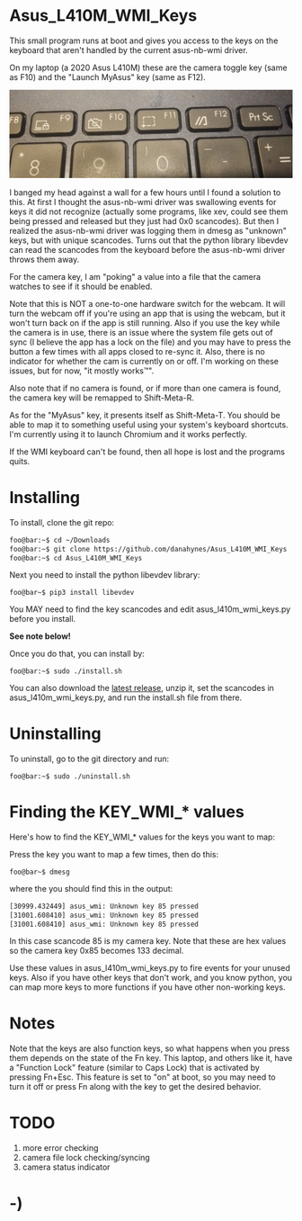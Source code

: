 <!----------------------------------------------------------------------------->
<!-- Filename: README.md                                       /          \  -->
<!-- Project : Asus_L410M_WMI_Keys                            |     ()     | -->
<!-- Date    : 02/17/2019                                     |            | -->
<!-- Author  : Dana Hynes                                     |   \____/   | -->
<!-- License : WTFPLv2                                         \          /  -->
<!----------------------------------------------------------------------------->

# Asus_L410M_WMI_Keys

This small program runs at boot and gives you access to the keys on the keyboard that aren't handled by the current asus-nb-wmi driver.

On my laptop (a 2020 Asus L410M) these are the camera toggle key (same as F10) and the "Launch MyAsus" key (same as F12).

![](keys.jpg)

I banged my head against a wall for a few hours until I found a solution to this. At first I thought the asus-nb-wmi driver was swallowing events for keys it did not recognize (actually some programs, like xev, could see them being pressed and released but they just had 0x0 scancodes). But then I realized the asus-nb-wmi driver was logging them in dmesg as "unknown" keys, but with unique scancodes. Turns out that the python library libevdev can read the scancodes from the keyboard before the asus-nb-wmi driver throws them away.

For the camera key, I am "poking" a value into a file that the camera watches to see if it should be enabled.

Note that this is NOT a one-to-one hardware switch for the webcam. It will turn the webcam off if you're using an app that is using the webcam, but it won't turn back on if the app is still running. Also if you use the key while the camera is in use, there is an issue where the system file gets out of sync (I believe the app has a lock on the file) and you may have to press the button a few times with all apps closed to re-sync it. Also, there is no indicator for whether the cam is currently on or off. I'm working on these issues, but for now, "it mostly works™".

Also note that if no camera is found, or if more than one camera is found, the camera key will be remapped to Shift-Meta-R.

As for the "MyAsus" key, it presents itself as Shift-Meta-T. You should be able to map it to something useful using your system's keyboard shortcuts. I'm currently using it to launch Chromium and it works perfectly.

If the WMI keyboard can't be found, then all hope is lost and the programs quits.

# Installing

To install, clone the git repo:
```
foo@bar:~$ cd ~/Downloads
foo@bar:~$ git clone https://github.com/danahynes/Asus_L410M_WMI_Keys
foo@bar:~$ cd Asus_L410M_WMI_Keys
```

Next you need to install the python libevdev library:
```
foo@bar~$ pip3 install libevdev
```

You MAY need to find the key scancodes and edit asus_l410m_wmi_keys.py before you install.

**See note below!**

Once you do that, you can install by:
```
foo@bar:~$ sudo ./install.sh
```
You can also download the [latest release](http://github.com/danahynes/Asus_L410M_WMI_Keys/releases/latest), unzip it, set the scancodes in asus_l410m_wmi_keys.py, and run the install.sh file from there.

# Uninstalling

To uninstall, go to the git directory and run:
```
foo@bar:~$ sudo ./uninstall.sh
```

# Finding the KEY_WMI_* values

Here's how to find the KEY_WMI_* values for the keys you want to map:

Press the key you want to map a few times, then do this:
```
foo@bar~$ dmesg
```
where the you should find this in the output:
```
[30999.432449] asus_wmi: Unknown key 85 pressed
[31001.608410] asus_wmi: Unknown key 85 pressed
[31001.608410] asus_wmi: Unknown key 85 pressed
```

In this case scancode 85 is my camera key.
Note that these are hex values so the camera key 0x85 becomes 133 decimal.

Use these values in asus_l410m_wmi_keys.py to fire events for your unused keys. Also if you have other keys that don't work, and you know python, you can map more keys to more functions if you have other non-working keys.

# Notes

Note that the keys are also function keys, so what happens when you press them depends on the state of the Fn key. This laptop, and others like it, have a "Function Lock" feature (similar to Caps Lock) that is activated by pressing Fn+Esc. This feature is set to "on" at boot, so you may need to turn it off or press Fn along with the key to get the desired behavior.

# TODO

1. more error checking
1. camera file lock checking/syncing
1. camera status indicator

# -)
